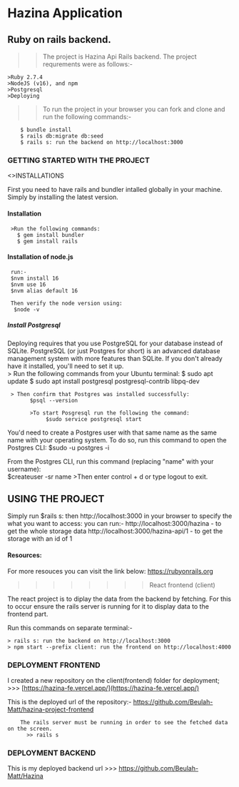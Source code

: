 # Hazina Application
       
## Ruby on rails backend.

>>The project is Hazina Api Rails backend.
>>The project requrements were as follows:-
    
    >Ruby 2.7.4
    >NodeJS (v16), and npm
    >Postgresql
    >Deploying

>> To run the project in your browser you can fork and clone and run the following commands:-

        $ bundle install
        $ rails db:migrate db:seed
        $ rails s: run the backend on http://localhost:3000      


### GETTING STARTED WITH THE PROJECT

 <>INSTALLATIONS

 First you need to have rails and bundler intalled globally in your machine.
   Simply by installing the latest version.

 #### Installation

     >Run the following commands:
       $ gem install bundler
       $ gem install rails

 #### Installation of node.js
   
     run:-
     $nvm install 16
     $nvm use 16
     $nvm alias default 16

     Then verify the node version using:
      $node -v 

 ##### Install Postgresql


 Deploying requires that you use PostgreSQL for your database instead of SQLite. PostgreSQL (or just Postgres for short) is an advanced database management system with more features than SQLite. If you don't already have it installed, you'll need to set it up.  
    > Run the following commands from your Ubuntu terminal: 
          $ sudo apt update
          $ sudo apt install postgresql postgresql-contrib libpq-dev

     > Then confirm that Postgres was installed successfully:  
           $psql --version   

           >To start Posgresql run the following the command:
                $sudo service postgresql start

 You'd need to create a Postgres user with that same name as the same name with your operating system.
     To do so, run this command to open the Postgres CLI:
        $sudo -u postgres -i

 From the Postgres CLI, run this command (replacing "name" with your username):  
        $createuser -sr name
        >Then enter control + d or type logout to exit.  
        

## USING THE PROJECT

Simply run 
  $rails s: then http://localhost:3000 in your browser
   to specify the what you want to access:
   you can run:-
   http://localhost:3000/hazina - to get the whole storage data
   http://localhost:3000/hazina-api/1 - to get the storage with an id of 1

#### Resources:

 For more resouces you can visit the link below:
 https://rubyonrails.org

>>>>>>>> React frontend (client)

The react project is to diplay the data from the backend  by fetching.
For this to occur ensure the rails server is running for it to display data to the frontend part.
   
   Run this commands on separate terminal:-
        
    > rails s: run the backend on http://localhost:3000
    > npm start --prefix client: run the frontend on http://localhost:4000


### DEPLOYMENT FRONTEND

I created a new repository on the client(frontend) folder for deployment;
    >>> [https://hazina-fe.vercel.app/](https://hazina-fe.vercel.app/)

 This is the deployed url of the repository:-
        https://github.com/Beulah-Matt/hazina-project-frontend

        The rails server must be running in order to see the fetched data on the screen.
          >> rails s

 ### DEPLOYMENT BACKEND

 This is my deployed backend url
    >>> https://github.com/Beulah-Matt/Hazina


